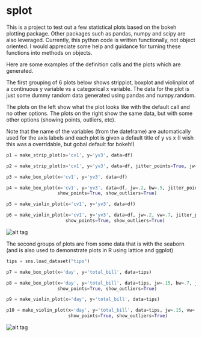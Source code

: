 # splot

This is a project to test out a few statistical plots based on the bokeh plotting package.  Other packages such as
pandas, numpy and scipy are also leveraged.  Currently,  this python code is written functionally,  not object oriented.
I would appreciate some help and guidance for turning these functions into methods on objects.

Here are some examples of the definition calls and the plots which are generated.

The first grouping of 6 plots below shows stripplot,  boxplot and violinplot of a continuous y variable vs a categorical
x variable.  The data for the plot is just some dummy random data generated using pandas and numpy.random.  

The plots on the left show what the plot looks like with the default call and no other options.  The plots on the right show the same data,  but with some other options (showing points,  outliers,  etc).

Note that the name of the variables (from the dateframe) are automatically used for the axis labels and each plot is given a default title of y vs x (I wish this was a overridable,  but gobal default for bokeh!)


```python
p1 = make_strip_plot(x='cv1', y='yv3', data=df)

p2 = make_strip_plot(x='cv1', y='yv3', data=df, jitter_points=True, jw=0.3)

p3 = make_box_plot(x='cv1', y='yv3', data=df)

p4 = make_box_plot(x='cv1', y='yv3', data=df, jw=.2, bw=.5, jitter_points=True,
                   show_points=True, show_outliers=True)

p5 = make_violin_plot(x='cv1', y='yv3', data=df)

p6 = make_violin_plot(x='cv1', y='yv3', data=df, jw=.2, vw=.7, jitter_points=True,
                      show_points=True, show_outliers=True)
```
![alt tag](https://github.com/rsgoodwin/splot/blob/master/example1.PNG)

The second groups of plots are from some data that is with the seaborn (and is also used to demonstrate plots in R using
lattice and ggplot)

```python
tips = sns.load_dataset("tips")

p7 = make_box_plot(x='day', y='total_bill', data=tips)

p8 = make_box_plot(x='day', y='total_bill', data=tips, jw=.15, bw=.7, jitter_points=True,
                   show_points=True, show_outliers=True)

p9 = make_violin_plot(x='day', y='total_bill', data=tips)

p10 = make_violin_plot(x='day', y='total_bill', data=tips, jw=.15, vw=.6, jitter_points=True,
                       show_points=True, show_outliers=True)
```

![alt tag](https://github.com/rsgoodwin/splot/blob/master/example2.PNG)
